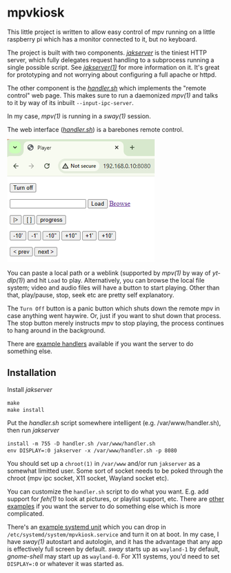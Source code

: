 mpvkiosk
========

This little project is written to allow easy control of mpv running on a
little raspberry pi which has a monitor connected to it, but no keyboard.

The project is built with two components. [*jakserver*](./jakserver.c) is the
tiniest HTTP server, which fully delegates request handling to a subprocess
running a single possible script. See [*jakserver(1)*](./jakserver.1) for more
information on it. It's great for prototyping and not worrying about
configuring a full apache or httpd.

The other component is the [*handler.sh*](./handler.sh) which implements the
"remote control" web page. This makes sure to run a daemonized *mpv(1)* and
talks to it by way of its inbuilt `--input-ipc-server`.

In my case, *mpv(1)* is running in a *sway(1)* session.

The web interface ([*handler.sh*](./handler.sh)) is a barebones remote control.

![web player](./screenshot.png)

You can paste a local path or a weblink (supported by *mpv(1)* by way of
*yt-dlp(1)*) and hit `Load` to play. Alternatively, you can browse the local
file system; video and audio files will have a button to start playing. Other
than that, play/pause, stop, seek etc are pretty self explanatory.

The `Turn Off` button is a panic button which shuts down the remote mpv in case
anything went haywire. Or, just if you want to shut down that process. The stop
button merely instructs mpv to stop playing, the process continues to hang
around in the background.

There are [example handlers](./example_handlers/README.md) available if you want
the server to do something else.

Installation
------------

Install *jakserver*

    make
    make install

Put the *handler.sh* script somewhere intelligent (e.g. /var/www/handler.sh),
then run *jakserver*

    install -m 755 -D handler.sh /var/www/handler.sh
    env DISPLAY=:0 jakserver -x /var/www/handler.sh -p 8080

You should set up a `chroot(1)` in `/var/www` and/or run `jakserver` as
a somewhat limitted user. Some sort of socket needs to be poked through the
chroot (mpv ipc socket, X11 socket, Wayland socket etc).

You can customize the `handler.sh` script to do what you want. E.g. add
support for *feh(1)* to look at pictures, or playlist support, etc. There are
[other examples](./example_handlers/README.md) if you want the server to do
something else which is more complicated.

There's an [example systemd unit](./mpvkiosk.service) which you can drop
in `/etc/systemd/system/mpvkiosk.service` and turn it on at boot. In my case,
I have *sway(1)* autostart and autologin, and it has the advantage that any
app is effectively full screen by default. *sway* starts up as `wayland-1` by
default, *gnome-shell* may start up as `wayland-0`. For X11 systems, you'd need
to set `DISPLAY=:0` or whatever it was started as.
